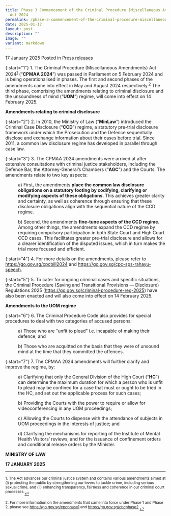 ```yaml
---
title: Phase 3 Commencement of the Criminal Procedure (Miscellaneous Amendments)
  Act 2024
permalink: /phase-3-commencement-of-the-criminal-procedure-miscellaneous-amendments-act-2024/
date: 2025-01-17
layout: post
description: ""
image: ""
variant: markdown
---
```

17 January 2025 Posted in [Press releases](/news/press-releases)

{:start="1"}
1.&nbsp;The Criminal Procedure (Miscellaneous Amendments) Act 2024<sup><a href="#fn1" id="ref1">1</a></sup> (“<b>CPMAA 2024</b>”) was passed in Parliament on 5 February 2024 and is being operationalised in phases. The first and second phases of the amendments came into effect in May and August 2024 respectively.<sup><a href="#fn2" id="ref2">2</a></sup>  The third phase, comprising the amendments relating to criminal disclosure and the unsoundness of mind (“<b>UOM</b>”) regime, will come into effect on 14 February 2025.

<b>Amendments relating to criminal disclosure</b>

{:start="2"}
2.&nbsp;In 2010, the Ministry of Law (“<b>MinLaw</b>”) introduced the Criminal Case Disclosure (“<b>CCD</b>”) regime, a statutory pre-trial disclosure framework under which the Prosecution and the Defence sequentially disclose and exchange information about their cases before trial. Since 2011, a common law disclosure regime has developed in parallel through case law.

{:start="3"}
3.&nbsp;The CPMAA 2024 amendments were arrived at after extensive consultations with criminal justice stakeholders, including the Defence Bar, the Attorney-General’s Chambers (“<b>AGC</b>”) and the Courts. The amendments relate to two key aspects:

<p style="margin-left: 40px">a) First, the amendments <b>place the common law disclosure obligations on a statutory footing by codifying, clarifying or modifying aspects of these obligations</b>. This achieves greater clarity and certainty, as well as coherence through ensuring that these disclosure obligations align with the sequential nature of the CCD regime.</p>

<p style="margin-left: 40px">b) Second, the amendments <b>fine-tune aspects of the CCD regime</b>. Among other things, the amendments expand the CCD regime by requiring compulsory participation in both State Court and High Court CCD cases. This facilitates greater pre-trial disclosure and allows for a clearer identification of the disputed issues, which in turn makes the trial more focused and efficient.</p>

{:start="4"}
4.&nbsp;For more details on the amendments, please refer to <a href="https://go.gov.sg/cpcbill2024">https://go.gov.sg/cpcbill2024</a> and <a href="https://go.gov.sg/cpc-sps-rahayu-speech">https://go.gov.sg/cpc-sps-rahayu-speech</a>.

{:start="5"}
5.&nbsp;To cater for ongoing criminal cases and specific situations, the Criminal Procedure (Saving and Transitional Provisions — Disclosure) Regulations 2025 (<a href="https://go.gov.sg/criminal-procedure-reg-2025">https://go.gov.sg/criminal-procedure-reg-2025</a>) have also been enacted and will also come into effect on 14 February 2025.

<b>Amendments to the UOM regime</b>

{:start="6"}
6.&nbsp;The Criminal Procedure Code also provides for special procedures to deal with two categories of accused persons:

<p style="margin-left: 40px">a) Those who are “unfit to plead” i.e. incapable of making their defence; and</p>

<p style="margin-left: 40px">b) Those who are acquitted on the basis that they were of unsound mind at the time that they committed the offences.</p>

{:start="7"}
7.&nbsp;The CPMAA 2024 amendments will further clarify and improve the regime, by:

<p style="margin-left: 40px">a) Clarifying that only the General Division of the High Court (“<b>HC</b>”) can determine the maximum duration for which a person who is unfit to plead may be confined for a case that must or ought to be tried in the HC, and set out the applicable process for such cases;</p>

<p style="margin-left: 40px">b) Providing the Courts with the power to require or allow for videoconferencing in any UOM proceedings;</p>

<p style="margin-left: 40px">c) Allowing the Courts to dispense with the attendance of subjects in UOM proceedings in the interests of justice; and</p>

<p style="margin-left: 40px">d) Clarifying the mechanisms for reporting of the Institute of Mental Health Visitors’ reviews, and for the issuance of confinement orders and conditional release orders by the Minister.</p>

<b>MINISTRY OF LAW</b>
<p><b>17 JANUARY 2025</b>

***

</p><p><sup id="fn1">1.&nbsp;The Act advances our criminal justice system and contains various amendments aimed at (i) protecting the public by strengthening our levers to tackle crime, including serious sexual crime, and (ii) enhancing transparency, fairness and coherence in our criminal court processes.</sup><a href="#ref1" title="Jump back to footnote 1 in the text." style="font-size: 12px">↩</a></p>

<p><sup id="fn2">2.&nbsp;For more information on the amendments that came into force under Phase 1 and Phase 2, please see <a href="https://go.gov.sg/cpcphase1">https://go.gov.sg/cpcphase1</a> and <a href="https://go.gov.sg/cpcphase2">https://go.gov.sg/cpcphase2</a>.</sup><a href="#ref2" title="Jump back to footnote 2 in the text." style="font-size: 12px">↩</a></p>

